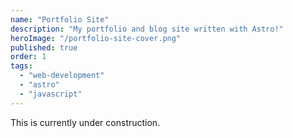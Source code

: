 ```yaml
---
name: "Portfolio Site"
description: "My portfolio and blog site written with Astro!"
heroImage: "/portfolio-site-cover.png"
published: true
order: 1
tags:
  - "web-development"
  - "astro"
  - "javascript"
---
```


This is currently under construction.

